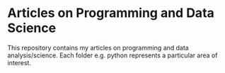 # Articles on Programming and Data Science

This repository contains my articles on programming and data analysis/science. Each folder e.g. python represents a particular area of interest.

